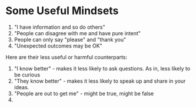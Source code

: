 # Some Useful Mindsets

1. "I have information and so do others"
2. "People can disagree with me and have pure intent"
3. People can only say "please" and "thank you"
4. "Unexpected outcomes may be OK"

Here are their less useful or harmful counterparts:

1. "I know better" - makes it less likely to ask questions. As in, less likely to be curious
2. "They know better" - makes it less likely to speak up and share in your ideas.
3. "People are out to get me" - might be true, might be false
4.
